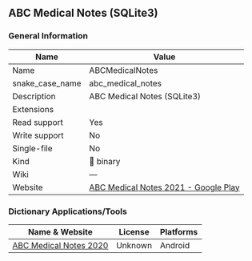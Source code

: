 
## ABC Medical Notes (SQLite3) ##

### General Information ###
Name | Value
---- | -------
Name | ABCMedicalNotes
snake_case_name | abc_medical_notes
Description | ABC Medical Notes (SQLite3)
Extensions | 
Read support | Yes
Write support | No
Single-file | No
Kind | 🔢 binary
Wiki | ―
Website | [ABC Medical Notes 2021 - Google Play](https://play.google.com/store/apps/details?id=com.pocketmednotes2014.secondapp)




### Dictionary Applications/Tools ###
Name & Website | License | Platforms
-------------- | ------- | ---------
[ABC Medical Notes 2020](https://play.google.com/store/apps/details?id=com.pocketmednotes2014.secondapp) | Unknown | Android
